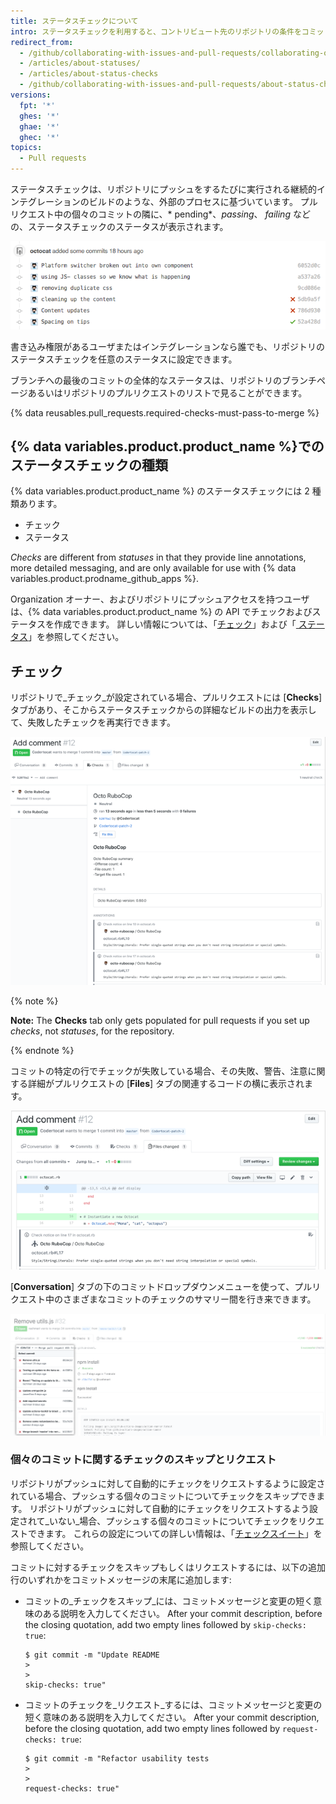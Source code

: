 ```yaml
---
title: ステータスチェックについて
intro: ステータスチェックを利用すると、コントリビュート先のリポジトリの条件をコミットが満たしているかどうかを知ることができます。
redirect_from:
  - /github/collaborating-with-issues-and-pull-requests/collaborating-on-repositories-with-code-quality-features/about-status-checks
  - /articles/about-statuses/
  - /articles/about-status-checks
  - /github/collaborating-with-issues-and-pull-requests/about-status-checks
versions:
  fpt: '*'
  ghes: '*'
  ghae: '*'
  ghec: '*'
topics:
  - Pull requests
---
```


ステータスチェックは、リポジトリにプッシュをするたびに実行される継続的インテグレーションのビルドのような、外部のプロセスに基づいています。 プルリクエスト中の個々のコミットの隣に、* pending*、*passing*、 *failing* などの、ステータスチェックのステータスが表示されます。

![コミットとステータスのリスト](/assets/images/help/pull_requests/commit-list-statuses.png)

書き込み権限があるユーザまたはインテグレーションなら誰でも、リポジトリのステータスチェックを任意のステータスに設定できます。

ブランチへの最後のコミットの全体的なステータスは、リポジトリのブランチページあるいはリポジトリのプルリクエストのリストで見ることができます。

{% data reusables.pull_requests.required-checks-must-pass-to-merge %}

## {% data variables.product.product_name %}でのステータスチェックの種類

{% data variables.product.product_name %} のステータスチェックには 2 種類あります。

- チェック
- ステータス

_Checks_ are different from _statuses_ in that they provide line annotations, more detailed messaging, and are only available for use with {% data variables.product.prodname_github_apps %}.

Organization オーナー、およびリポジトリにプッシュアクセスを持つユーザは、{% data variables.product.product_name %} の API でチェックおよびステータスを作成できます。 詳しい情報については、「[チェック](/rest/reference/checks)」および「[ ステータス](/rest/reference/repos#statuses)」を参照してください。

## チェック

リポジトリで_チェック_が設定されている場合、プルリクエストには [**Checks**] タブがあり、そこからステータスチェックからの詳細なビルドの出力を表示して、失敗したチェックを再実行できます。

![プルリクエスト中のステータスチェック](/assets/images/help/pull_requests/checks.png)

{% note %}

**Note:** The **Checks** tab only gets populated for pull requests if you set up _checks_, not _statuses_, for the repository.

{% endnote %}

コミットの特定の行でチェックが失敗している場合、その失敗、警告、注意に関する詳細がプルリクエストの [**Files**] タブの関連するコードの横に表示されます。

![失敗したステータスチェックの詳細](/assets/images/help/pull_requests/checks-detailed.png)

[**Conversation**] タブの下のコミットドロップダウンメニューを使って、プルリクエスト中のさまざまなコミットのチェックのサマリー間を行き来できます。

![ドロップダウンメニュー中でのさまざまなコミットのチェックのサマリー](/assets/images/help/pull_requests/checks-summary-for-various-commits.png)

### 個々のコミットに関するチェックのスキップとリクエスト

リポジトリがプッシュに対して自動的にチェックをリクエストするように設定されている場合、プッシュする個々のコミットについてチェックをスキップできます。 リポジトリがプッシュに対して自動的にチェックをリクエストするよう設定されて_いない_場合、プッシュする個々のコミットについてチェックをリクエストできます。 これらの設定についての詳しい情報は、「[チェックスイート](/rest/reference/checks#update-repository-preferences-for-check-suites)」を参照してください。

コミットに対するチェックをスキップもしくはリクエストするには、以下の追加行のいずれかをコミットメッセージの末尾に追加します:

- コミットの_チェックをスキップ_には、コミットメッセージと変更の短く意味のある説明を入力してください。 After your commit description, before the closing quotation, add two empty lines followed by `skip-checks: true`:
  ```shell
  $ git commit -m "Update README
  >
  >
  skip-checks: true"
  ```
- コミットのチェックを_リクエスト_するには、コミットメッセージと変更の短く意味のある説明を入力してください。 After your commit description, before the closing quotation, add two empty lines followed by `request-checks: true`:
  ```shell
  $ git commit -m "Refactor usability tests
  >
  >
  request-checks: true"
  ```
